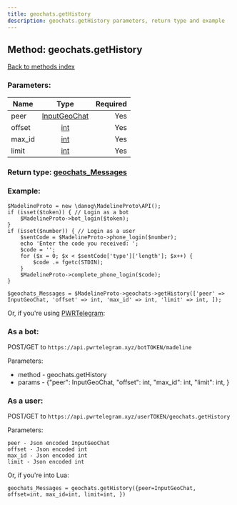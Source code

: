 ```yaml
---
title: geochats.getHistory
description: geochats.getHistory parameters, return type and example
---
```

## Method: geochats.getHistory  
[Back to methods index](index.md)


### Parameters:

| Name     |    Type       | Required |
|----------|:-------------:|---------:|
|peer|[InputGeoChat](../types/InputGeoChat.md) | Yes|
|offset|[int](../types/int.md) | Yes|
|max\_id|[int](../types/int.md) | Yes|
|limit|[int](../types/int.md) | Yes|


### Return type: [geochats\_Messages](../types/geochats_Messages.md)

### Example:


```
$MadelineProto = new \danog\MadelineProto\API();
if (isset($token)) { // Login as a bot
    $MadelineProto->bot_login($token);
}
if (isset($number)) { // Login as a user
    $sentCode = $MadelineProto->phone_login($number);
    echo 'Enter the code you received: ';
    $code = '';
    for ($x = 0; $x < $sentCode['type']['length']; $x++) {
        $code .= fgetc(STDIN);
    }
    $MadelineProto->complete_phone_login($code);
}

$geochats_Messages = $MadelineProto->geochats->getHistory(['peer' => InputGeoChat, 'offset' => int, 'max_id' => int, 'limit' => int, ]);
```

Or, if you're using [PWRTelegram](https://pwrtelegram.xyz):

### As a bot:

POST/GET to `https://api.pwrtelegram.xyz/botTOKEN/madeline`

Parameters:

* method - geochats.getHistory
* params - {"peer": InputGeoChat, "offset": int, "max_id": int, "limit": int, }



### As a user:

POST/GET to `https://api.pwrtelegram.xyz/userTOKEN/geochats.getHistory`

Parameters:

```
peer - Json encoded InputGeoChat
offset - Json encoded int
max_id - Json encoded int
limit - Json encoded int

```

Or, if you're into Lua:

```
geochats_Messages = geochats.getHistory({peer=InputGeoChat, offset=int, max_id=int, limit=int, })
```

